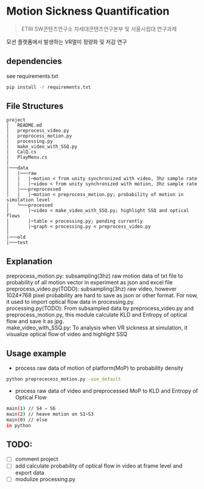 # Motion Sickness Quantification
> ETRI SW콘텐츠연구소 차세대콘텐츠연구본부 및 서울시립대 연구과제

모션 플랫폼에서 발생하는 VR멀미 정량화 및 저감 연구

## dependencies
see requirements.txt

```sh
pip install -r requirements.txt
```

## File Structures
```
project
│   README.md
│   preprocess_video.py
|   preprocess_motion.py
|   processing.py
|   make_video_with_SSQ.py
|   CalQ.cs
|   PlayMenu.cs
|
|───data
│   |───raw
│   |   |─motion < from unity synchronized with video, 3hz sample rate
│   |   |─video < from unity synchronized with motion, 3hz sample rate
│   |───preprocessed 
│   |   |─motion < preprocess_motion.py; probability of motion in simulation level
│   └───processed
│       |─video < make_video_with_SSQ.py; highlight SSQ and optical flows
│       |─table < processing.py; pending currently
│       |─graph < processing.py < preprocess_video.py
│      
|───old
|───test

```

## Explanation
preprocess_motion.py: subsampling(3hz) raw motion data of txt file to probability of all motion vector in experiment as json and excel file  
preprocess_video.py(TODO): subsampling(3hz) raw video, however 1024*768 pixel probability are hard to save as json or other format. For now, it used to import optical flow data in processing.py.  
processing.py(TODO): From subsampled data by preprocess_video.py and preprocess_motion.py, this module calculate KLD and Entropy of optical flow and save it as jpg.  
make_video_with_SSQ.py: To analysis when VR sickness at simulation, it visualize optical flow of video and highlight SSQ  


## Usage example
- process raw data of motion of platform(MoP) to probability density
```sh
python preprocecess_motion.py -use_default
```

- process raw data of video and preprocessed MoP to KLD and Entropy of Optical Flow
```sh
main(1) // S4 ~ S6
main(2) // heave motion on S1~S3
main(0) // else
in python
```

## TODO:
- [ ] comment project
- [ ] add calculate probability of optical flow in video at frame level and export data
- [ ] modulize processing.py
